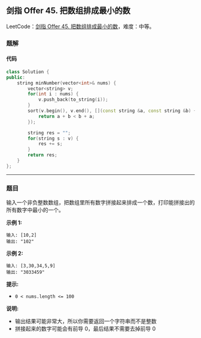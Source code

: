 ## 剑指 Offer 45. 把数组排成最小的数

LeetCode：[剑指 Offer 45. 把数组排成最小的数](https://leetcode.cn/problems/ba-shu-zu-pai-cheng-zui-xiao-de-shu-lcof/)，难度：中等。

### 题解

#### 代码

```c++
class Solution {
public:
    string minNumber(vector<int>& nums) {
        vector<string> v;
        for(int i : nums) {
            v.push_back(to_string(i));
        }
        sort(v.begin(), v.end(), [](const string &a, const string &b) {
            return a + b < b + a;
        });

        string res = "";
        for(string s : v) {
            res += s;
        }
        return res;
    }
};
```



---



### 题目

输入一个非负整数数组，把数组里所有数字拼接起来排成一个数，打印能拼接出的所有数字中最小的一个。

 

**示例 1:**

```
输入: [10,2]
输出: "102"
```

**示例 2:**

```
输入: [3,30,34,5,9]
输出: "3033459"
```

 

**提示:**

- `0 < nums.length <= 100`

**说明:**

- 输出结果可能非常大，所以你需要返回一个字符串而不是整数
- 拼接起来的数字可能会有前导 0，最后结果不需要去掉前导 0



